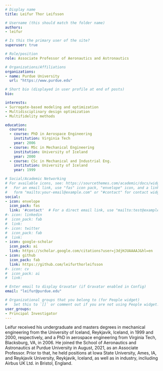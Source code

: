 ```yaml
---
# Display name
title: Leifur Thor Leifsson

# Username (this should match the folder name)
authors:
- leifur

# Is this the primary user of the site?
superuser: true

# Role/position
role: Associate Professor of Aeronautics and Astronautics

# Organizations/Affiliations
organizations:
- name: Purdue University
  url: "https://www.purdue.edu"

# Short bio (displayed in user profile at end of posts)
bio:

interests:
- Surrogate-based modeling and optimization
- Multidisciplinary design optimization
- Multifidelity methods

education:
  courses:
  - course: PhD in Aerospace Engineering
    institution: Virginia Tech
    year: 2006
  - course: MSc in Mechanical Engineering
    institution: University of Iceland
    year: 2000
  - course: CSc in Mechanical and Industrial Eng.
    institution: University of Iceland
    year: 1999

# Social/Academic Networking
# For available icons, see: https://sourcethemes.com/academic/docs/widgets/#icons
#   For an email link, use "fas" icon pack, "envelope" icon, and a link in the
#   form "mailto:your-email@example.com" or "#contact" for contact widget.
social:
- icon: envelope
  icon_pack: fas
  link: '#contact'  # For a direct email link, use "mailto:test@example.org".
#- icon: linkedin
#  icon_pack: fab
#  link: 
#- icon: twitter
#  icon_pack: fab
#  link: 
- icon: google-scholar
  icon_pack: ai
  link: https://scholar.google.com/citations?user=j3djHJUAAAAJ&hl=en
- icon: github
  icon_pack: fab
  link: https://github.com/leifurthorleifsson
#- icon: cv
#  icon_pack: ai
#  link: 

# Enter email to display Gravatar (if Gravatar enabled in Config)
email: "leifur@purdue.edu"

# Organizational groups that you belong to (for People widget)
#   Set this to `[]` or comment out if you are not using People widget.  
user_groups:
- Principal Investigator
---
```


Leifur received his undergraduate and masters degrees in mechanical engineering from the University of Iceland, Reykjavik, Iceland, in 1999 and 2000, respectively, and a PhD in aerospace engineering from Virginia Tech, Blacksburg, VA, in 2006. He joined the School of Aeronautics and Astronautics at Purdue University in August, 2021, as an Associate Professor. Prior to that, he held positions at Iowa State University, Ames, IA, and Reykjavik University, Reykjavik, Iceland, as well as in industry, incliuding Airbus UK Ltd. in Bristol, England.
